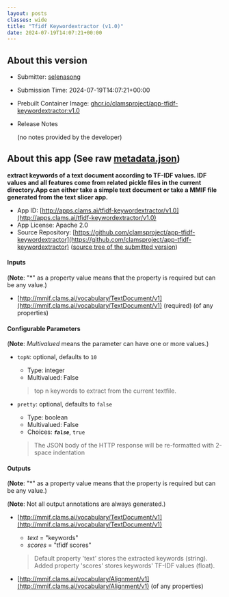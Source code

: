 ```yaml
---
layout: posts
classes: wide
title: "Tfidf Keywordextractor (v1.0)"
date: 2024-07-19T14:07:21+00:00
---
```

## About this version

- Submitter: [selenasong](https://github.com/selenasong)
- Submission Time: 2024-07-19T14:07:21+00:00
- Prebuilt Container Image: [ghcr.io/clamsproject/app-tfidf-keywordextractor:v1.0](https://github.com/clamsproject/app-tfidf-keywordextractor/pkgs/container/app-tfidf-keywordextractor/v1.0)
- Release Notes

    (no notes provided by the developer)

## About this app (See raw [metadata.json](metadata.json))

**extract keywords of a text document according to TF-IDF values. IDF values and all features come from related pickle files in the current directory.App can either take a simple text document or take a MMIF file generated from the text slicer app.**

- App ID: [http://apps.clams.ai/tfidf-keywordextractor/v1.0](http://apps.clams.ai/tfidf-keywordextractor/v1.0)
- App License: Apache 2.0
- Source Repository: [https://github.com/clamsproject/app-tfidf-keywordextractor](https://github.com/clamsproject/app-tfidf-keywordextractor) ([source tree of the submitted version](https://github.com/clamsproject/app-tfidf-keywordextractor/tree/v1.0))


#### Inputs
(**Note**: "*" as a property value means that the property is required but can be any value.)

- [http://mmif.clams.ai/vocabulary/TextDocument/v1](http://mmif.clams.ai/vocabulary/TextDocument/v1) (required)
(of any properties)



#### Configurable Parameters
(**Note**: _Multivalued_ means the parameter can have one or more values.)

- `topN`: optional, defaults to `10`

    - Type: integer
    - Multivalued: False


    > top n keywords to extract from the current textfile.
- `pretty`: optional, defaults to `false`

    - Type: boolean
    - Multivalued: False
    - Choices: **_`false`_**, `true`


    > The JSON body of the HTTP response will be re-formatted with 2-space indentation


#### Outputs
(**Note**: "*" as a property value means that the property is required but can be any value.)

(**Note**: Not all output annotations are always generated.)

- [http://mmif.clams.ai/vocabulary/TextDocument/v1](http://mmif.clams.ai/vocabulary/TextDocument/v1)
    - _text_ = "keywords"
    - _scores_ = "tfidf scores"

    > Default property 'text' stores the extracted keywords (string). Added property 'scores' stores keywords' TF-IDF values (float).
- [http://mmif.clams.ai/vocabulary/Alignment/v1](http://mmif.clams.ai/vocabulary/Alignment/v1)
(of any properties)

